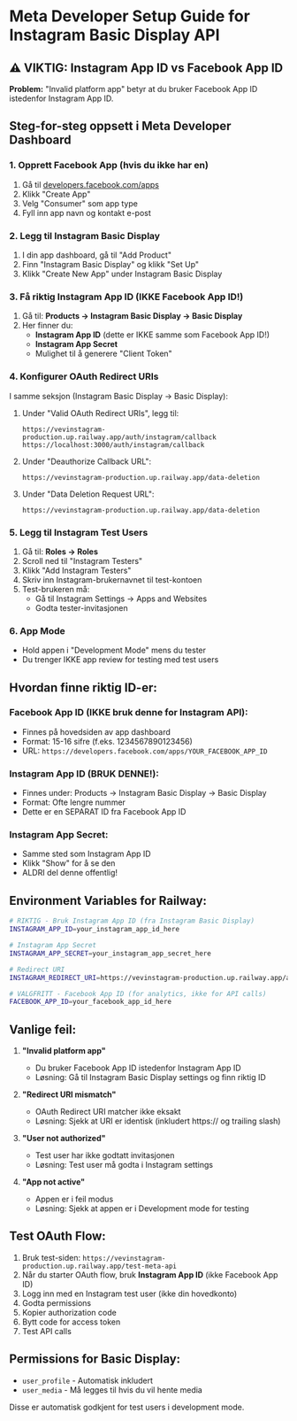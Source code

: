 # Meta Developer Setup Guide for Instagram Basic Display API

## ⚠️ VIKTIG: Instagram App ID vs Facebook App ID

**Problem:** "Invalid platform app" betyr at du bruker Facebook App ID istedenfor Instagram App ID.

## Steg-for-steg oppsett i Meta Developer Dashboard

### 1. Opprett Facebook App (hvis du ikke har en)
1. Gå til [developers.facebook.com/apps](https://developers.facebook.com/apps)
2. Klikk "Create App"
3. Velg "Consumer" som app type
4. Fyll inn app navn og kontakt e-post

### 2. Legg til Instagram Basic Display
1. I din app dashboard, gå til "Add Product"
2. Finn "Instagram Basic Display" og klikk "Set Up"
3. Klikk "Create New App" under Instagram Basic Display

### 3. Få riktig Instagram App ID (IKKE Facebook App ID!)
1. Gå til: **Products → Instagram Basic Display → Basic Display**
2. Her finner du:
   - **Instagram App ID** (dette er IKKE samme som Facebook App ID!)
   - **Instagram App Secret**
   - Mulighet til å generere "Client Token"

### 4. Konfigurer OAuth Redirect URIs
I samme seksjon (Instagram Basic Display → Basic Display):
1. Under "Valid OAuth Redirect URIs", legg til:
   ```
   https://vevinstagram-production.up.railway.app/auth/instagram/callback
   https://localhost:3000/auth/instagram/callback
   ```
2. Under "Deauthorize Callback URL":
   ```
   https://vevinstagram-production.up.railway.app/data-deletion
   ```
3. Under "Data Deletion Request URL":
   ```
   https://vevinstagram-production.up.railway.app/data-deletion
   ```

### 5. Legg til Instagram Test Users
1. Gå til: **Roles → Roles**
2. Scroll ned til "Instagram Testers"
3. Klikk "Add Instagram Testers"
4. Skriv inn Instagram-brukernavnet til test-kontoen
5. Test-brukeren må:
   - Gå til Instagram Settings → Apps and Websites
   - Godta tester-invitasjonen

### 6. App Mode
- Hold appen i "Development Mode" mens du tester
- Du trenger IKKE app review for testing med test users

## Hvordan finne riktig ID-er:

### Facebook App ID (IKKE bruk denne for Instagram API):
- Finnes på hovedsiden av app dashboard
- Format: 15-16 sifre (f.eks. 1234567890123456)
- URL: `https://developers.facebook.com/apps/YOUR_FACEBOOK_APP_ID`

### Instagram App ID (BRUK DENNE!):
- Finnes under: Products → Instagram Basic Display → Basic Display
- Format: Ofte lengre nummer
- Dette er en SEPARAT ID fra Facebook App ID

### Instagram App Secret:
- Samme sted som Instagram App ID
- Klikk "Show" for å se den
- ALDRI del denne offentlig!

## Environment Variables for Railway:

```bash
# RIKTIG - Bruk Instagram App ID (fra Instagram Basic Display)
INSTAGRAM_APP_ID=your_instagram_app_id_here

# Instagram App Secret
INSTAGRAM_APP_SECRET=your_instagram_app_secret_here

# Redirect URI
INSTAGRAM_REDIRECT_URI=https://vevinstagram-production.up.railway.app/auth/instagram/callback

# VALGFRITT - Facebook App ID (for analytics, ikke for API calls)
FACEBOOK_APP_ID=your_facebook_app_id_here
```

## Vanlige feil:

1. **"Invalid platform app"**
   - Du bruker Facebook App ID istedenfor Instagram App ID
   - Løsning: Gå til Instagram Basic Display settings og finn riktig ID

2. **"Redirect URI mismatch"**
   - OAuth Redirect URI matcher ikke eksakt
   - Løsning: Sjekk at URI er identisk (inkludert https:// og trailing slash)

3. **"User not authorized"**
   - Test user har ikke godtatt invitasjonen
   - Løsning: Test user må godta i Instagram settings

4. **"App not active"**
   - Appen er i feil modus
   - Løsning: Sjekk at appen er i Development mode for testing

## Test OAuth Flow:

1. Bruk test-siden: `https://vevinstagram-production.up.railway.app/test-meta-api`
2. Når du starter OAuth flow, bruk **Instagram App ID** (ikke Facebook App ID)
3. Logg inn med en Instagram test user (ikke din hovedkonto)
4. Godta permissions
5. Kopier authorization code
6. Bytt code for access token
7. Test API calls

## Permissions for Basic Display:
- `user_profile` - Automatisk inkludert
- `user_media` - Må legges til hvis du vil hente media

Disse er automatisk godkjent for test users i development mode.